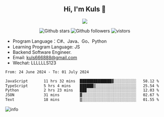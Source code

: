 <h2 align="center"> Hi, I'm Kuls 👋 </h2>
<p align="center">
    <p align="center">
        <img src=" https://avatars.githubusercontent.com/u/42165104?s=460&u=5c7fbf0bce7d4b38a15a44676e6f64b529e47598&v=4"/>
    </p>
    <p align="center">
      <img src="https://img.shields.io/github/stars/hellokuls?style=social" alt="Github stars" />
      <img src="https://img.shields.io/github/followers/hellokuls?style=social" alt="Github followers" />
      <img src="https://visitor-badge.glitch.me/badge?page_id=hellokuls.readme" alt="vistors" />
    </p>
</p>

- Program Language：C#、Java、Go、Python
- Learning Program Language: JS
- Backend Software Engineer.
- Email: kuls666888@gmail.com
- Wechat: LLLLLLS123

<!--START_SECTION:waka-->

```txt
From: 24 June 2024 - To: 01 July 2024

JavaScript       11 hrs 32 mins  ██████████████▓░░░░░░░░░░   58.12 %
TypeScript       5 hrs 4 mins    ██████▒░░░░░░░░░░░░░░░░░░   25.54 %
Python           2 hrs 23 mins   ███░░░░░░░░░░░░░░░░░░░░░░   12.03 %
JSON             31 mins         ▓░░░░░░░░░░░░░░░░░░░░░░░░   02.67 %
Text             18 mins         ▒░░░░░░░░░░░░░░░░░░░░░░░░   01.55 %
```

<!--END_SECTION:waka-->

![info](https://github-readme-stats.vercel.app/api?username=hellokuls&show_icons=true&count_private=true&hide=prs&theme=default_repocard)


